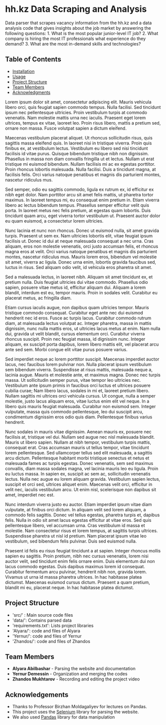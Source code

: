 # hh.kz Data Scraping and Analysis
Data parser that scrapes vacancy information from the hh.kz
and a data analysis code that gives insights about the job 
market by answering the following questions:
    1. What is the most popular junior-level IT job?
    2. What company is hiring the most IT professionals what experience do they demand?
    3. What are the most in-demand skills and technologies?

## Table of Contents
- [Installation](#installation)
- [Usage](#usage)
- [Project Structure](#project-structure)
- [Team Members](#team-members)
- [Acknowledgments](#acknowledgements)



Lorem ipsum dolor sit amet, consectetur adipiscing elit. Mauris vehicula libero orci, quis feugiat sapien commodo tempus. Nulla facilisi. Sed tincidunt ipsum nec pellentesque ultricies. Proin vestibulum turpis at commodo venenatis. Nam molestie mattis urna nec iaculis. Praesent eget lorem ultrices, tempus ex vitae, laoreet leo. Proin risus libero, mattis a pretium sed, ornare non massa. Fusce volutpat sapien a dictum eleifend.

Maecenas vestibulum placerat aliquet. Ut rhoncus sollicitudin risus, quis sagittis massa eleifend quis. In laoreet nisi in tristique viverra. Proin quis finibus ex, at vestibulum lectus. Vestibulum eu libero sed nisi tincidunt facilisis id vitae purus. Quisque bibendum tristique nibh non dignissim. Phasellus in massa non diam convallis fringilla ut et lectus. Nullam ut erat tristique mi euismod bibendum. Nullam facilisis mi ac ex egestas porttitor. Proin rhoncus lobortis malesuada. Nulla facilisi. Duis a tincidunt magna, at facilisis felis. Orci varius natoque penatibus et magnis dis parturient montes, nascetur ridiculus mus.

Sed semper, odio eu sagittis commodo, ligula ex rutrum ex, id efficitur ex nibh eget dolor. Nam porttitor arcu sit amet felis mattis, ut pharetra tortor maximus. In laoreet tempus mi, eu consequat enim pretium in. Etiam viverra libero ac lectus bibendum tempus. Phasellus semper efficitur velit quis porta. In laoreet metus nec felis pretium, at egestas quam lobortis. Duis tincidunt quam arcu, eget viverra tortor vestibulum ut. Praesent auctor dolor eu quam euismod, a consectetur lorem ultricies.

Nunc lacinia et nunc non rhoncus. Donec ut euismod nulla, sit amet gravida turpis. Praesent ut sem ex. Nam ultricies lobortis elit, vitae feugiat ipsum facilisis ut. Donec id dui at neque malesuada consequat a nec urna. Cras aliquam, eros non molestie venenatis, orci justo accumsan felis, et rhoncus magna eros at velit. Orci varius natoque penatibus et magnis dis parturient montes, nascetur ridiculus mus. Mauris lorem eros, bibendum vel molestie sit amet, viverra ac ligula. Donec urna enim, lobortis gravida faucibus sed, luctus in risus. Sed aliquam odio velit, id vehicula eros pharetra sit amet.

Sed a malesuada lectus, in laoreet nibh. Aliquam sit amet tincidunt ex, et pretium nulla. Duis feugiat ultricies dui vitae commodo. Phasellus odio sapien, posuere vitae metus id, efficitur aliquam dui. Aliquam a lorem blandit, interdum est eu, tempor mauris. Proin in sodales velit. Curabitur eu placerat metus, ac fringilla diam.

Etiam cursus iaculis augue, non dapibus quam ultricies tempor. Mauris tristique commodo consequat. Curabitur eget ante nec dui euismod hendrerit nec id eros. Fusce ac turpis lacus. Curabitur commodo rutrum diam, at malesuada lectus volutpat ac. Integer pharetra, massa in mattis dignissim, nunc nulla mattis eros, ut ultricies lacus metus at enim. Nam nulla dui, gravida ut velit blandit, cursus elementum orci. Curabitur viverra rhoncus suscipit. Proin nec feugiat massa, id dignissim nunc. Integer aliquam, ex suscipit porta dapibus, lorem libero mattis elit, vel placerat arcu ante sed sem. Morbi congue elit vitae purus posuere varius.

Sed imperdiet neque ac lorem porttitor suscipit. Maecenas imperdiet auctor lacus, nec faucibus lorem pulvinar non. Nulla placerat ipsum vestibulum sem bibendum viverra. Suspendisse at risus mattis, malesuada neque a, lacinia augue. Mauris et molestie ante, et maximus magna. Donec nec turpis massa. Ut sollicitudin semper purus, vitae tempor leo ultricies nec. Vestibulum ante ipsum primis in faucibus orci luctus et ultrices posuere cubilia curae; Nam libero lacus, sodales in mi et, laoreet pretium libero. Nullam sagittis mi ultrices orci vehicula cursus. Ut congue, nulla a semper molestie, justo lacus aliquam eros, vitae luctus enim elit vel neque. In a libero quis mauris feugiat malesuada. Curabitur non euismod sem. Integer vulputate, massa quis commodo pellentesque, leo dui suscipit arcu, condimentum dignissim eros odio quis diam. Pellentesque finibus varius hendrerit.

Nunc sodales in mauris vitae dignissim. Aenean mauris ex, posuere nec facilisis at, tristique vel dui. Nullam sed augue nec nisl malesuada blandit. Mauris ut libero sapien. Nullam at nibh tempor, vestibulum turpis mattis, consequat erat. Cras accumsan mauris ut tellus tempor, vitae tincidunt lorem pellentesque. Sed ullamcorper tellus sed elit malesuada, a sagittis arcu dictum. Pellentesque habitant morbi tristique senectus et netus et malesuada fames ac turpis egestas. Donec venenatis, sem sed maximus convallis, diam massa sodales magna, vel lacinia mauris leo eu ligula. Proin eu luctus massa. In sapien ex, suscipit ac sem ac, sollicitudin venenatis lectus. Nulla nec augue eu lorem aliquam gravida. Vestibulum sapien lectus, suscipit et orci sed, ultrices aliquet enim. Maecenas velit orci, efficitur in velit nec, iaculis vestibulum arcu. Ut enim nisl, scelerisque non dapibus sit amet, imperdiet nec est.

Nunc interdum viverra justo eu auctor. Etiam imperdiet ipsum vitae diam vulputate, at finibus orci dictum. In aliquam velit sed lorem aliquam, a commodo felis sagittis. Donec vel tellus egestas, pharetra turpis et, dapibus felis. Nulla in odio sit amet lacus egestas efficitur at vitae eros. Sed quis pellentesque libero, vel accumsan urna. Cras vestibulum id massa et molestie. Nam consectetur risus et lorem tempus, at sagittis turpis ultrices. Suspendisse pharetra ut nisl id pretium. Nam placerat ipsum vitae leo vestibulum, sed bibendum felis pulvinar. Duis sed euismod nulla.

Praesent id felis eu risus feugiat tincidunt a at sapien. Integer rhoncus mollis sapien eu sagittis. Proin pretium, nibh nec cursus venenatis, lorem nisi auctor velit, sed tincidunt enim felis ornare enim. Duis elementum dui non lacus commodo egestas. Duis dapibus maximus lorem id consequat. Curabitur fermentum arcu pulvinar, hendrerit nibh non, gravida lorem. Vivamus ut urna id massa pharetra ultrices. In hac habitasse platea dictumst. Maecenas euismod cursus dictum. Praesent a quam pretium, blandit mi eu, placerat neque. In hac habitasse platea dictumst. 

## Project Structure

 - 'src/' : Main source code files
 - 'data/': Contains parsed data
 - 'requirements.txt': Lists project libraries
 - 'Alyara/': code and files of Alyara
 - 'Yernur/': code and files of Yernur
 - 'Zhandos/': code and files of Zhandos

## Team Members

- **Alyara Abilbashar** - Parsing the website and documentation
- **Yernur Demessin** - Organization and merging the codes
- **Zhandos Mukhtarov** - Recording and editing the project video

## Acknowledgements

- Thanks to Professor Birzhan Moldagaliyev for lectures on Pandas.
- This project uses the [Selenium](https://www.selenium.dev/) library for parsing the website.
- We also used [Pandas](https://pandas.pydata.org/) library for data manipulation
